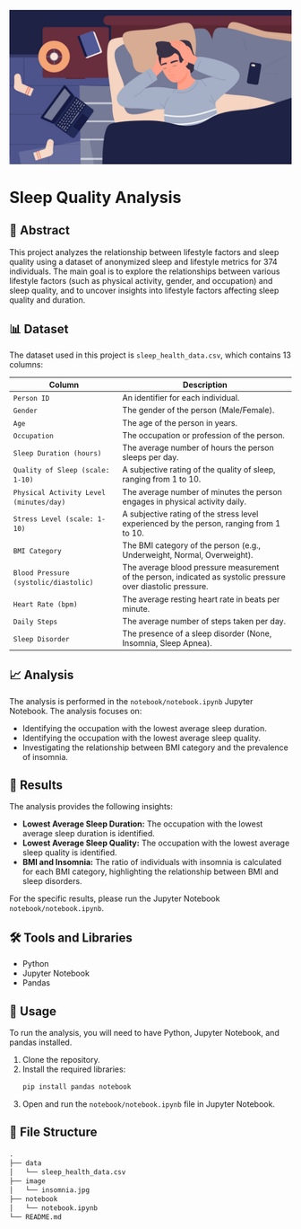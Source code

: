 ![Sleep Quality Analysis](image/insomnia.jpg)

# Sleep Quality Analysis

## 📖 Abstract

This project analyzes the relationship between lifestyle factors and sleep quality using a dataset of anonymized sleep and lifestyle metrics for 374 individuals. The main goal is to explore the relationships between various lifestyle factors (such as physical activity, gender, and occupation) and sleep quality, and to uncover insights into lifestyle factors affecting sleep quality and duration.

## 📊 Dataset

The dataset used in this project is `sleep_health_data.csv`, which contains 13 columns:

| Column | Description |
|---|---|
| `Person ID` | An identifier for each individual. |
| `Gender` | The gender of the person (Male/Female). |
| `Age` | The age of the person in years. |
| `Occupation` | The occupation or profession of the person. |
| `Sleep Duration (hours)` | The average number of hours the person sleeps per day. |
| `Quality of Sleep (scale: 1-10)` | A subjective rating of the quality of sleep, ranging from 1 to 10. |
| `Physical Activity Level (minutes/day)` | The average number of minutes the person engages in physical activity daily. |
| `Stress Level (scale: 1-10)` | A subjective rating of the stress level experienced by the person, ranging from 1 to 10. |
| `BMI Category` | The BMI category of the person (e.g., Underweight, Normal, Overweight). |
| `Blood Pressure (systolic/diastolic)` | The average blood pressure measurement of the person, indicated as systolic pressure over diastolic pressure. |
| `Heart Rate (bpm)` | The average resting heart rate in beats per minute. |
| `Daily Steps` | The average number of steps taken per day. |
| `Sleep Disorder` | The presence of a sleep disorder (None, Insomnia, Sleep Apnea). |

## 📈 Analysis

The analysis is performed in the `notebook/notebook.ipynb` Jupyter Notebook. The analysis focuses on:

*   Identifying the occupation with the lowest average sleep duration.
*   Identifying the occupation with the lowest average sleep quality.
*   Investigating the relationship between BMI category and the prevalence of insomnia.

## 📝 Results

The analysis provides the following insights:

*   **Lowest Average Sleep Duration:** The occupation with the lowest average sleep duration is identified.
*   **Lowest Average Sleep Quality:** The occupation with the lowest average sleep quality is identified.
*   **BMI and Insomnia:** The ratio of individuals with insomnia is calculated for each BMI category, highlighting the relationship between BMI and sleep disorders.

For the specific results, please run the Jupyter Notebook `notebook/notebook.ipynb`.

## 🛠️ Tools and Libraries

*   Python
*   Jupyter Notebook
*   Pandas

## 🚀 Usage

To run the analysis, you will need to have Python, Jupyter Notebook, and pandas installed.

1.  Clone the repository.
2.  Install the required libraries:
    ```bash
    pip install pandas notebook
    ```
3.  Open and run the `notebook/notebook.ipynb` file in Jupyter Notebook.

## 📂 File Structure

```
.
├── data
│   └── sleep_health_data.csv
├── image
│   └── insomnia.jpg
├── notebook
│   └── notebook.ipynb
└── README.md
```
